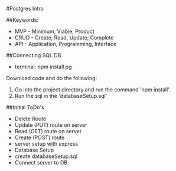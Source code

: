 #Postgres Intro

##Keywords:
- MVP - Minimum, Viable, Product
- CRUD - Create, Read, Update, Complete
- API - Application, Programming, Interface

##Connecting SQL DB
- terminal: npm install pg

Download code and do the following:
1. Go into the project directory and run the command 'npm install'.
2. Run the sql in the 'databaseSetup.sql'


##Initial ToDo's
- Delete Route
- Update (PUT) route on server
- Read (GET) route on server
- Create (POST) route
- server setup with express
- Database Setup
- create databaseSetup.sql
- Connect server to DB